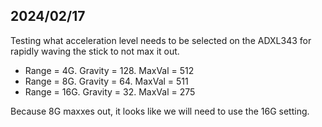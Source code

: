 ## 2024/02/17

Testing what acceleration level needs to be selected on the ADXL343 for rapidly waving the stick to not max it out.

- Range = 4G. Gravity = 128. MaxVal = 512
- Range = 8G. Gravity = 64. MaxVal = 511
- Range = 16G. Gravity = 32. MaxVal = 275

Because 8G maxxes out, it looks like we will need to use the 16G setting.
